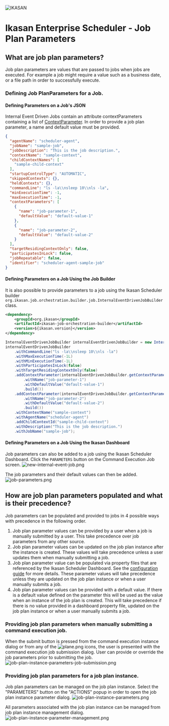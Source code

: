 ![IKASAN](../../../../developer/docs/quickstart-images/Ikasan-title-transparent.png)

# Ikasan Enterprise Scheduler - Job Plan Parameters

## What are job plan parameters?
Job plan parameters are values that are passed to jobs when jobs are executed. For example a job might require a value such
as a business date, or a file path in order to successfully execute. 

### Defining Job PlanParameters for a Job.

#### Defining Parameters on a Job's JSON
Internal Event Driven Jobs contain an attribute contextParameters containing a list of 
[ContextParameter](../../../../spec/service/scheduled/src/main/java/org/ikasan/spec/scheduled/context/model/ContextParameter.java). 
In order to provide a job plan parameter, a name and default value must be provided.
```json
{
  "agentName": "scheduler-agent",
  "jobName": "sample-job",
  "jobDescription": "This is the job description.",
  "contextName": "sample-context",
  "childContextNames": [
    "sample-child-context"
  ],
  "startupControlType": "AUTOMATIC",
  "skippedContexts": {},
  "heldContexts": {},
  "commandLine": "ls -la\\nsleep 10\\nls -la",
  "minExecutionTime": -1,
  "maxExecutionTime": -1,
  "contextParameters": [
    {
      "name": "job-parameter-1",
      "defaultValue": "default-value-1"
    },
    {
      "name": "job-parameter-2",
      "defaultValue": "default-value-2"
    }
  ],
  "targetResidingContextOnly": false,
  "participatesInLock": false,
  "jobRepeatable": false,
  "identifier": "scheduler-agent-sample-job"
}
```
#### Defining Parameters on a Job Using the Job Builder
It is also possible to provide parameters to a job using the Ikasan Scheduler builder `org.ikasan.job.orchestration.builder.job.InternalEventDrivenJobBuilder` class.
```xml
<dependency>
    <groupId>org.ikasan</groupId>
    <artifactId>ikasan-job-orchestration-builder</artifactId>
    <version>${ikasan.version}</version>
</dependency>
```

```java
InternalEventDrivenJobBuilder internalEventDrivenJobBuilder = new InternalEventDrivenJobBuilder();
internalEventDrivenJobBuilder
    .withCommandLine("ls -la\\nsleep 10\\nls -la")
    .withMaxExecutionTime(-1L)
    .withMinExecutionTime(-1L)
    .withParticipatesInLock(false)
    .withTargetResidingContextOnly(false)
    .addContextParameter(internalEventDrivenJobBuilder.getContextParameterBuilder()
        .withName("job-parameter-1")
        .withDefaultValue("default-value-1")
        .build())
    .addContextParameter(internalEventDrivenJobBuilder.getContextParameterBuilder()
        .withName("job-parameter-2")
        .withDefaultValue("default-value-2")
        .build())
    .withContextName("sample-context")
    .withAgentName("scheduler-agent")
    .addChildContextId("sample-child-context")
    .withDescription("This is the job description.")
    .withJobName("sample-job");
```
#### Defining Parameters on a Job Using the Ikasan Dashboard
Job parameters can also be added to a job using the Ikasan Scheduler Dashboard. Click the `PARAMETERS` button on the 
Command Execution Job screen.
![new-internal-event-job.png](../../../images/new-internal-event-job.png)

The job parameters and their default values can then be added.
![job-parameters.png](../../../images/job-parameters.png)

## How are job plan parameters populated and what is their precedence?
Job parameters can be populated and provided to jobs in 4 possible ways with precedence in the following order.

1. Job plan parameter values can be provided by a user when a job is manually submitted by a user. This take precedence over job parameters from any other source.
2. Job plan parameter values can be updated on the job plan instance after the instance is created. These values will take precedence unless a user updates them when manually submitting a job. 
3. Job plan parameter value can be populated via property files that are referenced by the Ikasan Scheduler Dashboard. See the [configuration guide](../../configuration-guide.md) for more details. These parameter values will take precedence unless they are updated on the job plan instance or when a user manually submits a job.
4. Job plan parameter values can be provided with a default value. If there is a default value defined on the parameter this will be used as the value when an instance of the job plan is created. This will take precedence if there is no value provided in a dashboard property file, updated on the job plan instance or when a user manually submits a job.

### Providing job plan parameters when manually submitting a command execution job.
When the submit button is pressed from the command execution instance dialog or from any of the ![plane.png](../../../images/plane.png) icons, the user is 
presented with the command execution job submission dialog. User can provide or override the job parameters prior to submitting the job.
![job-plan-instance-parameters-job-submission.png](../../../images/job-plan-instance-parameters-job-submission.png)

### Providing job plan parameters for a job plan instance.
Job plan parameters can be managed on the job plan instance. Select the "PARAMETERS" button on the "ACTIONS" popup in order to open
the job plan instance parameter dialog.
![job-plan-instance-parameters.png](../../../images/job-plan-instance-parameters.png)

All parameters associated with the job plan instance can be managed from job plan instance management dialog.
![job-plan-instance-parameter-management.png](../../../images/job-plan-instance-parameter-management.png)
